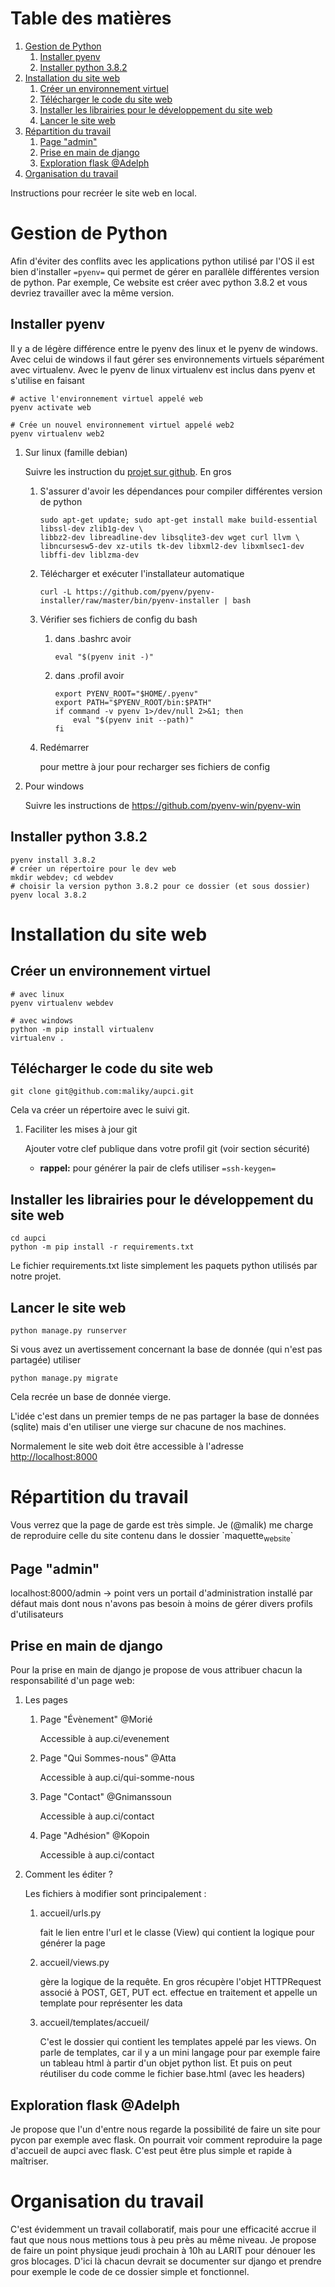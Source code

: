 
# Table des matières

1.  [Gestion de Python](#orge9b19a3)
    1.  [Installer pyenv](#orga6cd023)
    2.  [Installer python 3.8.2](#org6c0dc58)
2.  [Installation du site web](#org28adba1)
    1.  [Créer un environnement virtuel](#orge1a3fd0)
    2.  [Télécharger le code du site web](#org37e780b)
    3.  [Installer les librairies pour le développement du site web](#orgca1e7b0)
    4.  [Lancer le site web](#org8dc1ba1)
3.  [Répartition du travail](#orgc37a0fc)
    1.  [Page "admin"](#orgdb5e150)
    2.  [Prise en main de django](#org27e890a)
    3.  [Exploration flask @Adelph](#orgd082049)
4.  [Organisation du travail](#org70aaa9f)

Instructions pour recréer le site web en local.


<a id="orge9b19a3"></a>

# Gestion de Python

Afin d'éviter des conflits avec les applications python utilisé par l'OS il est bien d'installer `=pyenv=` qui permet de gérer en parallèle différentes version de python.
Par exemple, Ce website est créer avec python 3.8.2 et vous devriez travailler avec la même version.


<a id="orga6cd023"></a>

## Installer pyenv

Il y a de légère différence entre le pyenv des linux et le pyenv de windows.  Avec celui de windows il faut gérer ses environnements virtuels séparément avec virtualenv.     Avec le pyenv de linux virtualenv est inclus dans pyenv et s'utilise en faisant

    # active l'environnement virtuel appelé web
    pyenv activate web
    
    # Crée un nouvel environnement virtuel appelé web2
    pyenv virtualenv web2

1.  Sur linux (famille debian)

    Suivre les instruction du [projet sur github](https://github.com/pyenv/pyenv).  En gros
    
    1.  S'assurer d'avoir les dépendances pour compiler différentes version de python
    
            sudo apt-get update; sudo apt-get install make build-essential libssl-dev zlib1g-dev \
            libbz2-dev libreadline-dev libsqlite3-dev wget curl llvm \
            libncursesw5-dev xz-utils tk-dev libxml2-dev libxmlsec1-dev libffi-dev liblzma-dev
    
    2.  Télécharger et exécuter l'installateur automatique
    
            curl -L https://github.com/pyenv/pyenv-installer/raw/master/bin/pyenv-installer | bash
    
    3.  Vérifier ses fichiers de config du bash
    
        1.  dans .bashrc avoir
        
                eval "$(pyenv init -)"
        
        2.  dans .profil avoir
        
                export PYENV_ROOT="$HOME/.pyenv"
                export PATH="$PYENV_ROOT/bin:$PATH"
                if command -v pyenv 1>/dev/null 2>&1; then
                    eval "$(pyenv init --path)"
                fi
    
    4.  Redémarrer
    
        pour mettre à jour pour recharger ses fichiers de config

2.  Pour windows

    Suivre les instructions de <https://github.com/pyenv-win/pyenv-win>


<a id="org6c0dc58"></a>

## Installer python 3.8.2

    pyenv install 3.8.2
    # créer un répertoire pour le dev web
    mkdir webdev; cd webdev
    # choisir la version python 3.8.2 pour ce dossier (et sous dossier)
    pyenv local 3.8.2


<a id="org28adba1"></a>

# Installation du site web


<a id="orge1a3fd0"></a>

## Créer un environnement virtuel

    # avec linux
    pyenv virtualenv webdev
    
    # avec windows
    python -m pip install virtualenv
    virtualenv .


<a id="org37e780b"></a>

## Télécharger le code du site web

    git clone git@github.com:maliky/aupci.git

Cela va créer un répertoire avec le suivi git.

1.  Faciliter les mises à jour git

    Ajouter votre clef publique dans votre profil git (voir section sécurité)
    
    -   **rappel:** pour générer la pair de clefs utiliser `=ssh-keygen=`


<a id="orgca1e7b0"></a>

## Installer les librairies pour le développement du site web

    cd aupci
    python -m pip install -r requirements.txt

Le fichier requirements.txt liste simplement les paquets python utilisés par notre projet.


<a id="org8dc1ba1"></a>

## Lancer le site web

    python manage.py runserver

Si vous avez un avertissement concernant la base de donnée (qui n'est pas partagée) utiliser

    python manage.py migrate

Cela recrée un base de donnée vierge.

L'idée c'est dans un premier temps de ne pas partager la base de données (sqlite) mais d'en utiliser une vierge sur chacune de nos machines.

Normalement le site web doit être accessible à l'adresse <http://localhost:8000>


<a id="orgc37a0fc"></a>

# Répartition du travail

Vous verrez que la page de garde est très simple.  Je (@malik) me charge de reproduire celle du site contenu dans le dossier \`maquette<sub>website</sub>\`


<a id="orgdb5e150"></a>

## Page "admin"

localhost:8000/admin   -> point vers un portail d'administration installé par défaut mais dont nous n'avons pas besoin à moins de gérer divers profils d'utilisateurs


<a id="org27e890a"></a>

## Prise en main de django

Pour la prise en main de django je propose de vous attribuer chacun la responsabilité d'un page web:

1.  Les pages

    1.  Page "Évènement" @Morié
    
        Accessible à aup.ci/evenement
    
    2.  Page "Qui Sommes-nous" @Atta
    
        Accessible à aup.ci/qui-somme-nous    
    
    3.  Page "Contact" @Gnimanssoun
    
        Accessible à aup.ci/contact    
    
    4.  Page "Adhésion" @Kopoin
    
        Accessible à aup.ci/contact    

2.  Comment les éditer ?

    Les fichiers à modifier sont principalement :
    
    1.  accueil/urls.py
    
        fait le lien entre l'url et le classe (View) qui contient la logique pour générer la page
    
    2.  accueil/views.py
    
        gère la logique de la requête.  En gros récupère l'objet HTTPRequest associé à POST, GET, PUT ect. effectue en traitement et appelle un template pour représenter les data
    
    3.  accueil/templates/accueil/
    
        C'est le dossier qui contient les templates appelé par les views.  On parle de templates, car il y a un mini langage pour par exemple faire un tableau html à partir d'un objet python list.  Et puis on peut réutiliser du code comme le fichier base.html (avec les headers)


<a id="orgd082049"></a>

## Exploration flask @Adelph

Je propose que l'un d'entre nous regarde la possibilité de faire un site pour pycon par exemple avec flask.  On pourrait voir comment reproduire la page d'accueil de aupci avec flask.  C'est peut être plus simple et rapide à maîtriser.


<a id="org70aaa9f"></a>

# Organisation du travail

C'est évidemment un travail collaboratif, mais pour une efficacité accrue il faut que nous nous mettions tous à peu près au même niveau.  Je propose de faire un point physique jeudi prochain à 10h au LARIT pour dénouer les gros blocages.  D'ici là chacun devrait se documenter sur django et prendre pour exemple le code de ce dossier simple et fonctionnel.

